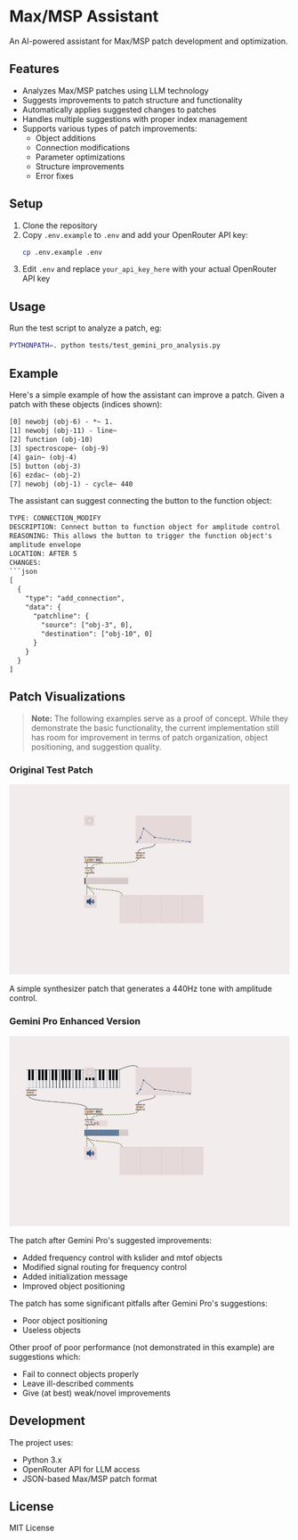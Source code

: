 # Max/MSP Assistant

An AI-powered assistant for Max/MSP patch development and optimization.

## Features

- Analyzes Max/MSP patches using LLM technology
- Suggests improvements to patch structure and functionality
- Automatically applies suggested changes to patches
- Handles multiple suggestions with proper index management
- Supports various types of patch improvements:
  - Object additions
  - Connection modifications
  - Parameter optimizations
  - Structure improvements
  - Error fixes

## Setup

1. Clone the repository
2. Copy `.env.example` to `.env` and add your OpenRouter API key:
   ```bash
   cp .env.example .env
   ```
3. Edit `.env` and replace `your_api_key_here` with your actual OpenRouter API key

## Usage

Run the test script to analyze a patch, eg:

```bash
PYTHONPATH=. python tests/test_gemini_pro_analysis.py
```

## Example

Here's a simple example of how the assistant can improve a patch. Given a patch with these objects (indices shown):

```
[0] newobj (obj-6) - *~ 1.
[1] newobj (obj-11) - line~
[2] function (obj-10)
[3] spectroscope~ (obj-9)
[4] gain~ (obj-4)
[5] button (obj-3)
[6] ezdac~ (obj-2)
[7] newobj (obj-1) - cycle~ 440
```

The assistant can suggest connecting the button to the function object:

````
TYPE: CONNECTION_MODIFY
DESCRIPTION: Connect button to function object for amplitude control
REASONING: This allows the button to trigger the function object's amplitude envelope
LOCATION: AFTER 5
CHANGES:
```json
[
  {
    "type": "add_connection",
    "data": {
      "patchline": {
        "source": ["obj-3", 0],
        "destination": ["obj-10", 0]
      }
    }
  }
]
````

## Patch Visualizations

> **Note:** The following examples serve as a proof of concept. While they demonstrate the basic functionality, the current implementation still has room for improvement in terms of patch organization, object positioning, and suggestion quality. 

### Original Test Patch

![Original Test Patch](docs/images/simplePatch.png)

A simple synthesizer patch that generates a 440Hz tone with amplitude control.

### Gemini Pro Enhanced Version

![Gemini Pro Enhanced Patch](docs/images/simplePatch_gemini_pro_suggestion.png)

The patch after Gemini Pro's suggested improvements:

- Added frequency control with kslider and mtof objects
- Modified signal routing for frequency control
- Added initialization message
- Improved object positioning

The patch has some significant pitfalls after Gemini Pro's suggestions:

- Poor object positioning
- Useless objects

Other proof of poor performance (not demonstrated in this example) are suggestions which:

- Fail to connect objects properly
- Leave ill-described comments
- Give (at best) weak/novel improvements

## Development

The project uses:

- Python 3.x
- OpenRouter API for LLM access
- JSON-based Max/MSP patch format

## License

MIT License

